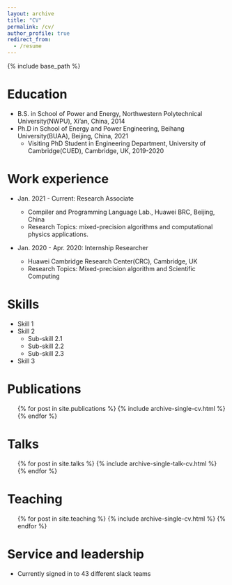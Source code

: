 ```yaml
---
layout: archive
title: "CV"
permalink: /cv/
author_profile: true
redirect_from:
  - /resume
---
```


{% include base_path %}

Education
======
* B.S. in School of Power and Energy, Northwestern Polytechnical University(NWPU), Xi’an, China, 2014
* Ph.D in School of Energy and Power Engineering, Beihang University(BUAA), Beijing, China, 2021
  * Visiting PhD Student in Engineering Department, University of Cambridge(CUED), Cambridge, UK, 2019-2020 

Work experience
======
* Jan. 2021 - Current: Research Associate
  * Compiler and Programming Language Lab., Huawei BRC, Beijing, China
  * Research Topics: mixed-precision algorithms and computational physics applications. 

* Jan. 2020 - Apr. 2020: Internship Researcher
  * Huawei Cambridge Research Center(CRC), Cambridge, UK
  * Research Topics: Mixed-precision algorithm and Scientific Computing
  
Skills
======
* Skill 1
* Skill 2
  * Sub-skill 2.1
  * Sub-skill 2.2
  * Sub-skill 2.3
* Skill 3

Publications
======
  <ul>{% for post in site.publications %}
    {% include archive-single-cv.html %}
  {% endfor %}</ul>
  
Talks
======
  <ul>{% for post in site.talks %}
    {% include archive-single-talk-cv.html %}
  {% endfor %}</ul>
  
Teaching
======
  <ul>{% for post in site.teaching %}
    {% include archive-single-cv.html %}
  {% endfor %}</ul>
  
Service and leadership
======
* Currently signed in to 43 different slack teams
